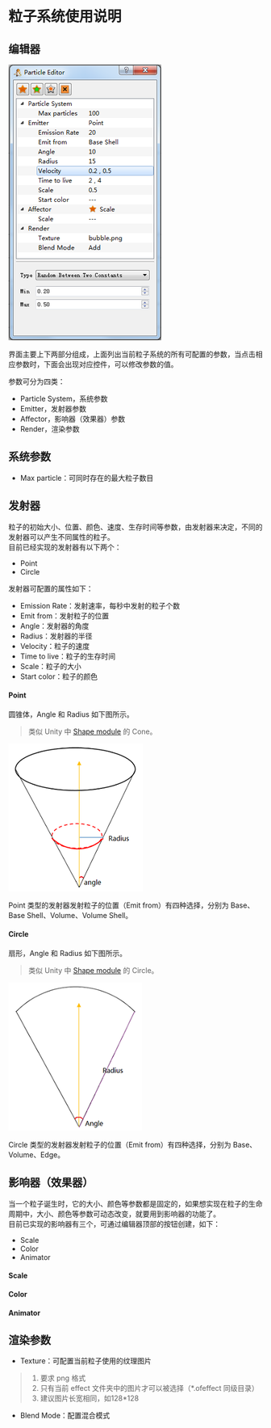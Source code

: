 # 粒子系统使用说明 #

## 编辑器 ##

![](particle_editor.png)

界面主要上下两部分组成，上面列出当前粒子系统的所有可配置的参数，当点击相应参数时，下面会出现对应控件，可以修改参数的值。

参数可分为四类：

- Particle System，系统参数
- Emitter，发射器参数
- Affector，影响器（效果器）参数
- Render，渲染参数

## 系统参数 ##

- Max particle：可同时存在的最大粒子数目

## 发射器 ##

粒子的初始大小、位置、颜色、速度、生存时间等参数，由发射器来决定，不同的发射器可以产生不同属性的粒子。  
目前已经实现的发射器有以下两个：

- Point
- Circle

发射器可配置的属性如下：

- Emission Rate：发射速率，每秒中发射的粒子个数
- Emit from：发射粒子的位置
- Angle：发射器的角度
- Radius：发射器的半径
- Velocity：粒子的速度
- Time to live：粒子的生存时间
- Scale：粒子的大小
- Start color：粒子的颜色

#### Point ####

圆锥体，Angle 和 Radius 如下图所示。
> 类似 Unity 中 [Shape module](https://docs.unity3d.com/Manual/PartSysShapeModule.html) 的 Cone。

![](point_emitter.png)

Point 类型的发射器发射粒子的位置（Emit from）有四种选择，分别为 Base、Base Shell、Volume、Volume Shell。

#### Circle ####

扇形，Angle 和 Radius 如下图所示。
> 类似 Unity 中 [Shape module](https://docs.unity3d.com/Manual/PartSysShapeModule.html) 的 Circle。

![](circle_emitter.png)

Circle 类型的发射器发射粒子的位置（Emit from）有四种选择，分别为 Base、Volume、Edge。

## 影响器（效果器） ##

当一个粒子诞生时，它的大小、颜色等参数都是固定的，如果想实现在粒子的生命周期中，大小、颜色等参数可动态改变，就要用到影响器的功能了。  
目前已实现的影响器有三个，可通过编辑器顶部的按钮创建，如下：

- Scale
- Color
- Animator

#### Scale ####

#### Color ####

#### Animator ####

## 渲染参数 ##

- Texture：可配置当前粒子使用的纹理图片   
  
> 1. 要求 png 格式
> 2. 只有当前 effect 文件夹中的图片才可以被选择（*.ofeffect 同级目录）
> 3. 建议图片长宽相同，如128*128

- Blend Mode：配置混合模式

